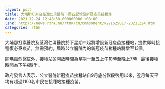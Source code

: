```yaml
---
layout: post
title: 大埔那打素及荃灣仁濟醫院下周四起增設新冠疫苗接種站
date: 2021-12-24 12:48:30.000000000 +08:00
link: https://news.rthk.hk/rthk/ch/component/k2/1625817-20211224.htm
categories: rthk
---
```


大埔那打素醫院及荃灣仁濟醫院於下星期四起將增設新冠疫苗接種站，提供即時接種復必泰疫苗，無需預約，屆時公立醫院內的新冠疫苗接種站將增至13個。

除瑪嘉烈醫院外，接種站的開放時間為星期一至五上午10時至晚上7時，最後接種時間為下午6時半。

政府發言人表示，公立醫院新冠疫苗接種站自9月底分階段啓用以來，近月每天平均有超過1100名市民在接種站接種疫苗。
